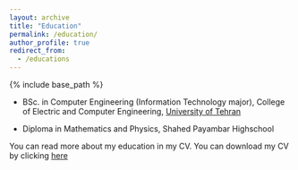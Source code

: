 ```yaml
---
layout: archive
title: "Education"
permalink: /education/
author_profile: true
redirect_from:
  - /educations
---
```


{% include base_path %}

* BSc. in Computer Engineering (Information Technology major), College of Electric and Computer Engineering, [University of Tehran](https://ece.ut.ac.ir/en/ece)

* Diploma in Mathematics and Physics, Shahed Payambar Highschool

You can read more about my education in my CV. You can download my CV by clicking [here](/files/MohammadSinaParvizi_CV.pdf)